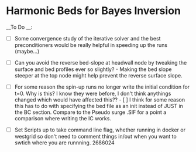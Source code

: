 # Harmonic Beds for Bayes Inversion


__To Do __:

  - [ ] Some convergence study of the iterative solver and the best preconditioners
        would be really helpful in speeding up the runs (maybe...)

  - [ ] Can you avoid the reverse bed-slope at headwall node by tweaking the
        surface and bed profiles ever so slightly?
        - Making the bed slope steeper at the top node might help prevent the
          reverse surface slope.

  - [ ] For some reason the spin-up runs no longer write the initial condition
        for t=0. Why is this? I know they were before, I don't think anythings
        changed which would have affected this??
        - [ ] I think for some reason this has to do with specifying the bed file
              as an init instead of JUST in the BC section. Compare to the Pseudo surge .SIF
              for a point a comparison where writing the IC works. 

  - [ ] Set Scripts up to take command line flag, whether running in docker or
        westgrid so don't need to comment things in/out when you want to swtich
        where you are runnning.
        2686024
